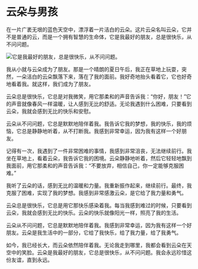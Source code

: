 # 云朵与男孩

在一片广袤无垠的蓝色天空中，漂浮着一片洁白的云朵。这片云朵名叫云朵，它并不是普通的云，而是一个拥有智慧的生命体，它是我最好的朋友，总是很快乐，从不问问题。

![它是我最好的朋友，总是很快乐，从不问问题。](/images/cdfba15f8af548ed9c7128a0bc503f80.jpg)


我从小就与云朵成为了朋友。那是一个晴朗的夏日午后，我正在草地上玩耍，突然，一朵洁白的云朵飘落下来，落在了我的面前。我好奇地抬头看着它，它也好奇地看着我。就这样，我们成为了朋友。

云朵总是很快乐，它总是对我微笑，用它那柔和的声音告诉我：“你好，朋友！”它的声音就像春风一样温暖，让人感到无比的舒适。无论我遇到什么困难，只要看到云朵，我就会感到无比的快乐和安慰。

云朵从不问问题，它总是默默地陪伴着我。我告诉它我的梦想，我的快乐，我的烦恼，它总是静静地听着，从不打断我。我感到非常幸运，因为我有这样一个好朋友。

记得有一次，我遇到了一件非常困难的事情，我感到非常沮丧，无法继续前行。我坐在草地上，看着云朵，我告诉它我的困境。云朵静静地听着，然后它轻轻地飘到我面前，用它那柔和的声音告诉我：“不要放弃，相信自己，你一定能够克服困难。”

我听了云朵的话，感到无比的温暖和力量。我重新振作起来，继续前行。最终，我克服了困难，实现了我的梦想。我感到非常感激云朵，是它给了我力量和勇气。

云朵总是很快乐，它总是用它那快乐感染着我。每当我感到难过的时候，只要看到云朵，我就会感到无比的快乐。云朵的快乐就像阳光一样，照亮了我的生活。

云朵从不问问题，它总是默默地陪伴着我。我感到非常幸运，因为我有这样一个好朋友。云朵是我生活中的一部分，它给了我快乐，给了我力量，给了我勇气。

如今，我已经长大，而云朵依然陪伴着我。无论我走到哪里，我都会看到云朵在天空中的笑脸。云朵是我最好的朋友，它总是很快乐，从不问问题。我会永远珍惜这份友谊，直到永远。